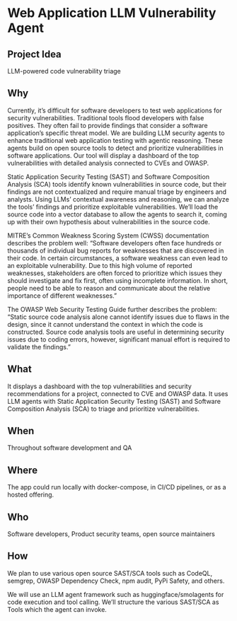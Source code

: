 # Web Application LLM Vulnerability Agent

## Project Idea

LLM-powered code vulnerability triage

## Why

Currently, it’s difficult for software developers to test web applications for security vulnerabilities. Traditional tools flood developers with false positives. They often fail to provide findings that consider a software application’s specific threat model.
We are building LLM security agents to enhance traditional web application testing with agentic reasoning. These agents build on open source tools to detect and prioritize vulnerabilities in software applications. Our tool will display a dashboard of the top vulnerabilities with detailed analysis connected to CVEs and OWASP.

Static Application Security Testing (SAST) and Software Composition Analysis (SCA) tools identify known vulnerabilities in source code, but their findings are not contextualized and require manual triage by engineers and analysts. 
Using LLMs’ contextual awareness and reasoning, we can analyze the tools’ findings and prioritize exploitable vulnerabilities. We’ll load the source code into a vector database to allow the agents to search it, coming up with their own hypothesis about vulnerabilities in the source code.

MITRE’s Common Weakness Scoring System (CWSS) documentation describes the problem well: “Software developers often face hundreds or thousands of individual bug reports for weaknesses that are discovered in their code. In certain circumstances, a software weakness can even lead to an exploitable vulnerability. Due to this high volume of reported weaknesses, stakeholders are often forced to prioritize which issues they should investigate and fix first, often using incomplete information. In short, people need to be able to reason and communicate about the relative importance of different weaknesses.”

The OWASP Web Security Testing Guide further describes the problem: “Static source code analysis alone cannot identify issues due to flaws in the design, since it cannot understand the context in which the code is constructed. Source code analysis tools are useful in determining security issues due to coding errors, however, significant manual effort is required to validate the findings.”

## What

It displays a dashboard with the top vulnerabilities and security recommendations for a project, connected to CVE and OWASP data.
It uses LLM agents with Static Application Security Testing (SAST) and Software Composition Analysis (SCA) to triage and prioritize vulnerabilities.

## When

Throughout software development and QA

## Where

The app could run locally with docker-compose, in CI/CD pipelines, or as a hosted offering.

## Who

Software developers, Product security teams, open source maintainers

## How

We plan to use various open source SAST/SCA tools such as CodeQL, semgrep, OWASP Dependency Check, npm audit, PyPi Safety, and others.

We will use an LLM agent framework such as huggingface/smolagents for code execution and tool calling. We’ll structure the various SAST/SCA as Tools which the agent can invoke.




